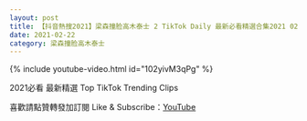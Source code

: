 ```yaml
---
layout: post
title: 【抖音熱搜2021】梁森撞脸高木泰士 2 TikTok Daily 最新必看精選合集2021 02 22
date: 2021-02-22
category: 梁森撞脸高木泰士
---
```


{% include youtube-video.html id="102yivM3qPg" %}

2021必看 最新精選 Top TikTok Trending Clips

喜歡請點贊轉發加訂閱 Like & Subscribe：[YouTube](https://www.youtube.com/channel/UCAoR7VcanIPd04uEq_GIylA/videos)

